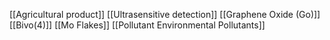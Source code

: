 [[Agricultural product]]
[[Ultrasensitive detection]]
[[Graphene Oxide (Go)]]
[[Bivo(4)]]
[[Mo Flakes]]
[[Pollutant Environmental Pollutants]]
